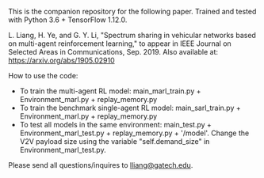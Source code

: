 This is the companion repository for the following paper. Trained and tested with Python 3.6 + TensorFlow 1.12.0. 

L. Liang, H. Ye, and G. Y. Li, "Spectrum sharing in vehicular networks based on multi-agent reinforcement learning," to appear in IEEE Journal on Selected Areas in Communications, Sep. 2019. Also available at: https://arxiv.org/abs/1905.02910


How to use the code:

- To train the multi-agent RL model: main_marl_train.py + Environment_marl.py + replay_memory.py
- To train the benchmark single-agent RL model: main_sarl_train.py + Environment_marl.py + replay_memory.py
- To test all models in the same environment: main_test.py + Environment_marl_test.py + replay_memory.py + '/model'. Change the V2V payload size using the variable "self.demand_size" in Environment_marl_test.py. 


Please send all questions/inquires to lliang@gatech.edu.
